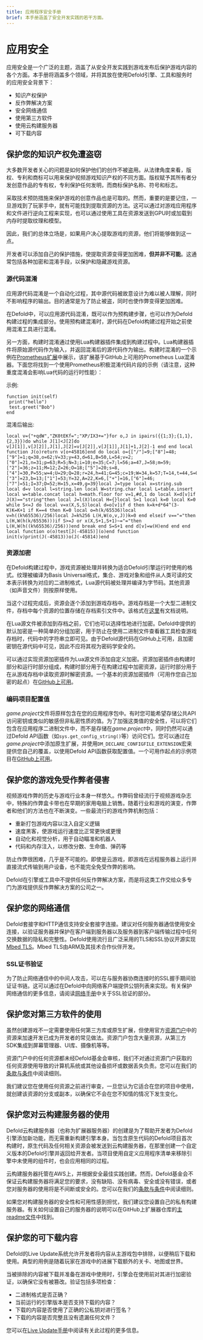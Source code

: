 ```yaml
---
title: 应用程序安全手册
brief: 本手册涵盖了安全开发实践的若干方面。
---
```


# 应用安全

应用安全是一个广泛的主题，涵盖了从安全开发实践到游戏发布后保护游戏内容的各个方面。本手册将涵盖多个领域，并将其放在使用Defold引擎、工具和服务时的应用安全背景下：

* 知识产权保护
* 反作弊解决方案
* 安全网络通信
* 使用第三方软件
* 使用云构建服务器
* 可下载内容


## 保护您的知识产权免遭盗窃
大多数开发者关心的问题是如何保护他们的创作不被盗用。从法律角度来看，版权、专利和商标可以用来保护视频游戏知识产权的不同方面。版权赋予其所有者分发创意作品的专有权，专利保护任何发明，而商标保护名称、符号和标志。

采取技术预防措施来保护游戏的创意作品也是可取的。然而，重要的是要记住，一旦游戏到了玩家手中，就有可能找到提取资源的方法。这可以通过对游戏应用程序和文件进行逆向工程来实现，也可以通过使用工具在资源发送到GPU时或加载到内存时提取纹理和模型。

因此，我们的总体立场是，如果用户决心提取游戏的资源，他们将能够做到这一点。

开发者可以添加自己的保护措施，使提取资源变得更加困难，__但并非不可能__。这通常包括各种加密和混淆手段，以保护和隐藏游戏资源。

### 源代码混淆
应用源代码混淆是一个自动化过程，其中源代码被故意设计为难以被人理解，同时不影响程序的输出。目的通常是为了防止被盗，同时也使作弊变得更加困难。

在Defold中，可以应用源代码混淆，既可以作为预构建步骤，也可以作为Defold构建过程的集成部分。使用预构建混淆时，源代码在Defold构建过程开始之前使用混淆工具进行混淆。

另一方面，构建时混淆通过使用Lua构建器插件集成到构建过程中。Lua构建器插件将原始源代码作为输入，并返回混淆后的源代码作为输出。构建时混淆的一个示例在[Prometheus扩展](https://github.com/defold/extension-prometheus)中展示，该扩展基于GitHub上可用的Prometheus Lua混淆器。下面您将找到一个使用Prometheus积极混淆代码片段的示例（请注意，这种重度混淆会影响Lua代码的运行时性能）：

示例:

```
function init(self)
 print("hello")
 test.greet("Bob")
end
```

混淆后输出:

```
local v={"+qdW","ZK0tEKf=";"XP/IX3+="}for o,J in ipairs({{1;3};{1,1},{2,3}})do while J[1]<J[2]do v[J[1]],v[J[2]],J[1],J[2]=v[J[2]],v[J[1]],J[1]+1,J[2]-1 end end local function J(o)return v[o+45816]end do local o={["/"]=9;["8"]=48;["9"]=1;q=38,o=62;V=33;y=43,d=61,B=50,L=54;v=2;["0"]=21,n=31;p=63;R=5;N=3;i=10;e=35;C=7;l=56;a=47,J=58;m=59;["2"]=36;z=11;M=12;Z=26;O=18;["5"]=20;s=8,["4"]=30,P=55;w=4;U=29;Q=28;r=24,h=41;G=45;c=19;W=34,k=57;T=14,t=44,S=0;f=60;F=42,E=27;u=40;X=25,j=17;["3"]=23,b=13;["1"]=53;Y=32,A=22,K=6,["+"]=16,["6"]=46;["7"]=51;I=37;D=52;H=15,x=49,g=39}local J=type local x=string.sub local d=v local l=string.len local W=string.char local L=table.insert local w=table.concat local h=math.floor for v=1,#d,1 do local X=d[v]if J(X)=="string"then local J=l(X)local H={}local S=1 local k=0 local K=0 while S<=J do local v=x(X,S,S)local d=o[v]if d then k=k+d*64^(3-K)K=K+1 if K==4 then K=0 local o=h(k/65536)local v=h((k%65536)/256)local J=k%256 L(H,W(o,v,J))k=0 end elseif v=="="then L(H,W(h(k/65536)))if S>=J or x(X,S+1,S+1)~="="then L(H,W(h((k%65536)/256)))end break end S=S+1 end d[v]=w(H)end end end local function o(o)test[J(-45815)](o)end function init(v)print(J(-45813))o(J(-45814))end
```

### 资源加密
在Defold构建过程中，游戏资源被处理并转换为适合Defold引擎运行时使用的格式。纹理被编译为Basis Universal格式，集合、游戏对象和组件从人类可读的文本表示转换为对应的二进制格式，Lua源代码被处理并编译为字节码。其他资源（如声音文件）则按原样使用。

当这个过程完成后，资源会逐个添加到游戏存档中。游戏存档是一个大型二进制文件，存档中每个资源的位置存储在存档索引文件中。该格式在[这里](https://github.com/defold/defold/blob/dev/engine/docs/ARCHIVE_FORMAT.md)有文档说明。

在Lua源文件被添加到存档之前，它们也可以选择性地进行加密。Defold中提供的默认加密是一种简单的分组加密，用于防止在使用二进制文件查看器工具检查游戏存档时，代码中的字符串立即可见。由于Defold源代码在GitHub上可用，且加密密钥在源代码中可见，因此不应将其视为密码学安全的。

可以通过实现资源加密插件为Lua源文件添加自定义加密。资源加密插件由构建时部分和运行时部分组成，构建时部分用于在构建过程中加密资源，运行时部分用于在从游戏存档中读取资源时解密资源。一个基本的资源加密插件（可用作您自己加密的起点）在[GitHub上可用](https://github.com/defold/extension-resource-encryption)。


### 编码项目配置值
*game.project*文件将原样包含在您的应用程序包中。有时您可能希望存储公共API访问密钥或类似的敏感但非私密性质的值。为了加强这类值的安全性，可以将它们包含在应用程序二进制文件中，而不是存储在*game.project*中，同时仍然可以通过Defold API函数（如`sys.get_config_string()`等）访问它们。您可以通过在*game.project*中添加原生扩展，并使用`DM_DECLARE_CONFIGFILE_EXTENSION`宏来提供您自己的覆盖，以使用Defold API函数获取配置值。一个可用作起点的示例项目在[GitHub上可用](https://github.com/defold/example-configfile-extension/tree/master)。

## 保护您的游戏免受作弊者侵害
视频游戏作弊的历史与游戏行业本身一样悠久。作弊码曾经流行于视频游戏杂志中，特殊的作弊盒卡带也在早期的家用电脑上销售。随着行业和游戏的演变，作弊者和他们的方法也在不断演变。一些最流行的游戏作弊机制包括：

* 重新打包游戏内容以注入自定义逻辑
* 速度黑客，使游戏运行速度比正常更快或更慢
* 自动化和视觉分析，用于自动瞄准和机器人
* 代码和内存注入，以修改分数、生命值、弹药等

防止作弊很困难，几乎是不可能的。即使是云游戏，即游戏在远程服务器上运行并直接流式传输到用户设备，也不能完全免受作弊的影响。

Defold在引擎或工具中不提供任何反作弊解决方案，而是将这类工作交给众多专门为游戏提供反作弊解决方案的公司之一。


## 保护您的网络通信
Defold套接字和HTTP通信支持安全套接字连接。建议对任何服务器通信使用安全连接，以验证服务器并保护在客户端到服务器以及服务器到客户端传输过程中任何交换数据的隐私和完整性。Defold使用流行且广泛采用的TLS和SSL协议开源实现[Mbed TLS](https://github.com/Mbed-TLS/mbedtls)。Mbed TLS由ARM及其技术合作伙伴开发。

### SSL证书验证
为了防止网络通信中的中间人攻击，可以在与服务器协商连接时的SSL握手期间验证证书链。这可以通过在Defold中向网络客户端提供公钥列表来实现。有关保护网络通信的更多信息，请阅读[网络手册](/manuals/networking/#secure-connections)中关于SSL验证的部分。


## 保护您对第三方软件的使用
虽然创建游戏不一定需要使用任何第三方库或原生扩展，但使用官方[资源门户](https://defold.com/assets/)中的资源来加速开发已成为开发者的常见做法。资源门户包含大量资源，从第三方SDK集成到屏幕管理器、UI库、摄像机等等。

资源门户中的任何资源都未经Defold基金会审核，我们不对通过资源门户获取的任何资源使用导致的计算机系统或其他设备损坏或数据丢失负责。您可以在我们的[条款与条件](https://defold.com/terms-and-conditions/#3-no-warranties)中阅读细则。

我们建议您在使用任何资源之前进行审查，一旦您认为它适合在您的项目中使用，就创建该资源的分支或副本，以确保它不会在您不知情的情况下发生变化。


## 保护您对云构建服务器的使用
Defold云构建服务器（也称为扩展器服务器）的创建是为了帮助开发者为Defold引擎添加新功能，而无需重新构建引擎本身。当包含原生代码的Defold项目首次构建时，原生代码及任何相关资源会被发送到云构建服务器，在那里创建一个自定义版本的Defold引擎并返回给开发者。当项目使用自定义应用程序清单来移除引擎中未使用的组件时，也会应用相同的过程。

云构建服务器托管在AWS上，并根据安全最佳实践创建。然而，Defold基金会不保证云构建服务器将满足您的要求，没有缺陷、没有病毒、安全或没有错误，或者您对服务器的使用将是不间断或安全的。您可以在我们的[条款与条件](https://defold.com/terms-and-conditions/#3-no-warranties)中阅读细则。

如果您对构建服务器的安全性和可用性感到担忧，我们建议您设置自己的私有构建服务器。有关如何设置自己的服务器的说明可以在GitHub上扩展器仓库的[主readme文件](https://github.com/defold/extender)中找到。


## 保护您的可下载内容
Defold的Live Update系统允许开发者将内容从主游戏包中排除，以便稍后下载和使用。典型的用例是随着玩家在游戏中的进展下载额外的关卡、地图或世界。

当被排除的内容被下载并准备在游戏中使用时，引擎会在使用前对其进行加密验证，以确保它没有被篡改。验证包括多项检查：

* 二进制格式是否正确？
* 当前运行的引擎版本是否支持下载的内容？
* 下载的内容是否使用了正确的公私钥对进行签名？
* 下载的内容是否完整且没有遗漏任何文件？

您可以在[Live Update手册](/manuals/live-update/#manifest-verification)中阅读有关此过程的更多信息。

